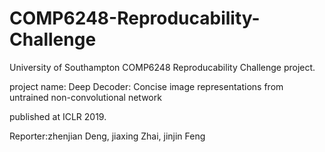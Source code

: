 
COMP6248-Reproducability-Challenge
=

University of Southampton COMP6248 Reproducability Challenge project.

project name:   Deep Decoder: Concise image representations from untrained non-convolutional network

published at ICLR 2019.

Reporter:zhenjian Deng, jiaxing Zhai, jinjin Feng
